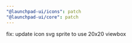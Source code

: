 ```yaml
---
"@launchpad-ui/icons": patch
"@launchpad-ui/core": patch
---
```


fix: update icon svg sprite to use 20x20 viewbox
